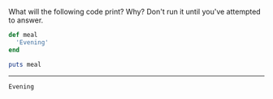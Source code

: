 What will the following code print? Why? Don't run it until you've attempted to answer.
```ruby
def meal
  'Evening'
end

puts meal
```
---

`Evening`
